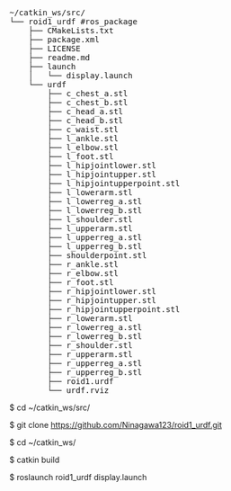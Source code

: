 <pre>
~/catkin_ws/src/
└── roid1_urdf #ros_package
    ├── CMakeLists.txt
    ├── package.xml
    ├── LICENSE
    ├── readme.md
    ├── launch
    │   └── display.launch
    └── urdf
        ├── c_chest_a.stl
        ├── c_chest_b.stl
        ├── c_head_a.stl
        ├── c_head_b.stl
        ├── c_waist.stl
        ├── l_ankle.stl
        ├── l_elbow.stl
        ├── l_foot.stl
        ├── l_hipjointlower.stl
        ├── l_hipjointupper.stl
        ├── l_hipjointupperpoint.stl
        ├── l_lowerarm.stl
        ├── l_lowerreg_a.stl
        ├── l_lowerreg_b.stl
        ├── l_shoulder.stl
        ├── l_upperarm.stl
        ├── l_upperreg_a.stl
        ├── l_upperreg_b.stl
        ├── shoulderpoint.stl
        ├── r_ankle.stl
        ├── r_elbow.stl
        ├── r_foot.stl
        ├── r_hipjointlower.stl
        ├── r_hipjointupper.stl
        ├── r_hipjointupperpoint.stl
        ├── r_lowerarm.stl
        ├── r_lowerreg_a.stl
        ├── r_lowerreg_b.stl
        ├── r_shoulder.stl
        ├── r_upperarm.stl
        ├── r_upperreg_a.stl
        ├── r_upperreg_b.stl
        ├── roid1.urdf
        └── urdf.rviz
</pre>

$ cd ~/catkin_ws/src/

$ git clone https://github.com/Ninagawa123/roid1_urdf.git

$ cd ~/catkin_ws/

$ catkin build

$ roslaunch roid1_urdf display.launch
